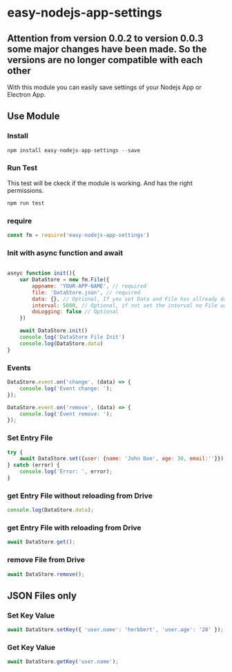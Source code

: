 # easy-nodejs-app-settings

## Attention from version 0.0.2 to version 0.0.3 some major changes have been made. So the versions are no longer compatible with each other 


With this module you can easily save settings of your Nodejs App or Electron App.


## Use Module

### Install
```javascript
npm install easy-nodejs-app-settings --save
```
### Run Test
This test will be ckeck if the module is working. And has the right permissions.
```javascript
npm run test
```
### require
```javascript
const fm = require('easy-nodejs-app-settings')
```


### Init with async function and await
```javascript

asnyc function init(){
	var DataStore = new fm.File({ 
		appname: 'YOUR-APP-NAME', // required
		file: 'DataStore.json', // required
		data: {}, // Optional, If you set Data and File has allready data it will not be overwritten
		interval: 5000, // Optional, if not set the interval no File watcher will be created 
		doLogging: false // Optional
	})

	await DataStore.init()
	console.log('DataStore File Init')
	console.log(DataStore.data)
}
```		

### Events
```javascript
DataStore.event.on('change', (data) => {
	console.log('Event change: ');
});

DataStore.event.on('remove', (data) => {
	console.log('Event remove: ');
});

```


### Set Entry File
```javascript
try {
	await DataStore.set({user: {name: 'John Doe', age: 30, email:''}});
} catch (error) {
	console.log('Error: ', error);
}
```

### get Entry File without reloading from Drive
```javascript
console.log(DataStore.data);
```

### get Entry File with reloading from Drive
```javascript
await DataStore.get();
```

### remove File from Drive
```javascript
await DataStore.remove();
```


## JSON Files only

### Set Key Value
```javascript
await DataStore.setKey({ 'user.name': 'herbbert', 'user.age': '28' });
```
### Get Key Value
```javascript
await DataStore.getKey('user.name');
```



